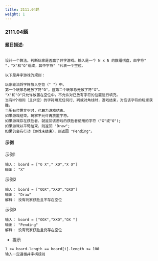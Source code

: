 ```yaml
---
title: 2111.04题
weight: 1
---
```


### 2111.04题

#### 题目描述:

```

设计一个算法，判断玩家是否赢了井字游戏。输入是一个 N x N 的数组棋盘，由字符" "，"X"和"O"组成，其中字符" "代表一个空位。

以下是井字游戏的规则：

玩家轮流将字符放入空位（" "）中。
第一个玩家总是放字符"O"，且第二个玩家总是放字符"X"。
"X"和"O"只允许放置在空位中，不允许对已放有字符的位置进行填充。
当有N个相同（且非空）的字符填充任何行、列或对角线时，游戏结束，对应该字符的玩家获胜。
当所有位置非空时，也算为游戏结束。
如果游戏结束，玩家不允许再放置字符。
如果游戏存在获胜者，就返回该游戏的获胜者使用的字符（"X"或"O");
如果游戏以平局结束，则返回 "Draw";
如果仍会有行动（游戏未结束），则返回 "Pending"。

```

#### 示例

示例1

```
输入： board = ["O X"," XO","X O"]
输出： "X"

```
示例2

```
输入： board = ["OOX","XXO","OXO"]
输出： "Draw"
解释： 没有玩家获胜且不存在空位

```

示例3

```
输入： board = ["OOX","XXO","OX "]
输出： "Pending"
解释： 没有玩家获胜且仍存在空位

```


* 提示

```
1 <= board.length == board[i].length <= 100
输入一定遵循井字棋规则

```